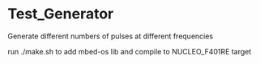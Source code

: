 # Test_Generator
Generate different numbers of pulses at different frequencies


run ./make.sh to add mbed-os lib and compile to NUCLEO_F401RE target
